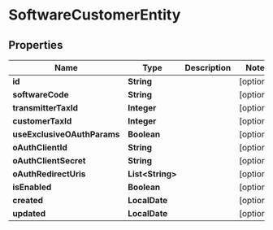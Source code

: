 

# SoftwareCustomerEntity


## Properties

| Name | Type | Description | Notes |
|------------ | ------------- | ------------- | -------------|
|**id** | **String** |  |  [optional] |
|**softwareCode** | **String** |  |  [optional] |
|**transmitterTaxId** | **Integer** |  |  [optional] |
|**customerTaxId** | **Integer** |  |  [optional] |
|**useExclusiveOAuthParams** | **Boolean** |  |  [optional] |
|**oAuthClientId** | **String** |  |  [optional] |
|**oAuthClientSecret** | **String** |  |  [optional] |
|**oAuthRedirectUris** | **List&lt;String&gt;** |  |  [optional] |
|**isEnabled** | **Boolean** |  |  [optional] |
|**created** | **LocalDate** |  |  [optional] |
|**updated** | **LocalDate** |  |  [optional] |



